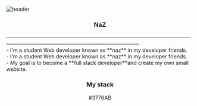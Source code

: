 ![header](https://capsule-render.vercel.app/api?type=waving&color=auto&height=200&section=header&text=Hi%20There👋&fontSize=70)
<h3 align="center">NaZ</h3>
──────────────────────────────────────────────────────────────────────────────────────</br>
- I'm a student Web developer known as **naz** in my developer friends.</br>
- I'm a student Web developer known as **naz** in my developer friends.</br>
- My goal is to become a **full stack developer**and create my own small website.</br>  
<h3 align="center">My stack</h3>

<p align="center">#3776AB
